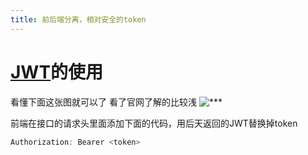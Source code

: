 ```yaml
---
title: 前后端分离，相对安全的token
---
```


# [JWT](https://jwt.io/introduction/)的使用

看懂下面这张图就可以了  看了官网了解的比较浅
![***](https://cdn.auth0.com/content/jwt/jwt-diagram.png)

前端在接口的请求头里面添加下面的代码，用后天返回的JWT替换掉token

```  js
Authorization: Bearer <token>
```
